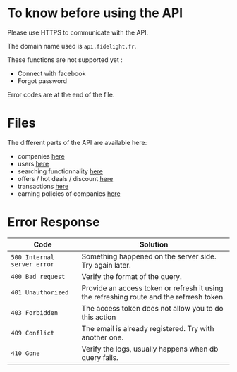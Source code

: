 # To know before using the API

Please use HTTPS to communicate with the API.

The domain name used is `api.fidelight.fr`.

These functions are not supported yet :
- Connect with facebook
- Forgot password

Error codes are at the end of the file.

# Files

The different parts of the API are available here:
- companies [here](./companies.md)
- users [here](./users.md)
- searching functionnality [here](./search.md)
- offers / hot deals / discount [here](./offers.md)
- transactions [here](./transactions.md)
- earning policies of companies [here](./earningPolicies.md)

# Error Response

Code | Solution
--- | ---
`500 Internal server error` | Something happened on the server side. Try again later.
`400 Bad request` | Verify the format of the query.
`401 Unauthorized` | Provide an access token or refresh it using the refreshing route and the refrresh token.
`403 Forbidden` | The access token does not allow you to do this action
`409 Conflict` | The email is already registered. Try with another one.
`410 Gone` | Verify the logs, usually happens when db query fails.
